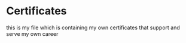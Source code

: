 # Certificates
this is my file which is containing my own certificates that support and serve my own career 
